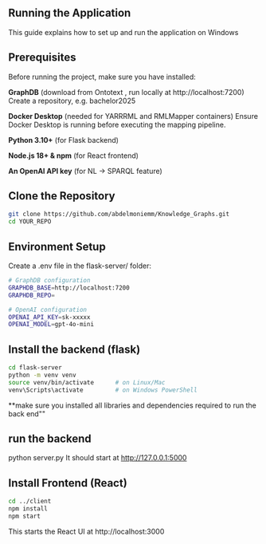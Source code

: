 ## Running the Application

This guide explains how to set up and run the application on Windows



## Prerequisites
Before running the project, make sure you have installed:

**GraphDB** (download from Ontotext
, run locally at http://localhost:7200)
 Create a repository, e.g. bachelor2025

**Docker Desktop** (needed for YARRRML and RMLMapper containers)
Ensure Docker Desktop is running before executing the mapping pipeline.

**Python 3.10+** (for Flask backend)

**Node.js 18+ & npm** (for React frontend)

**An OpenAI API key** (for NL → SPARQL feature)

## Clone the Repository
```bash
git clone https://github.com/abdelmoniemm/Knowledge_Graphs.git
cd YOUR_REPO
```

## Environment Setup

Create a .env file in the flask-server/ folder:
```bash
# GraphDB configuration
GRAPHDB_BASE=http://localhost:7200
GRAPHDB_REPO=

# OpenAI configuration
OPENAI_API_KEY=sk-xxxxx
OPENAI_MODEL=gpt-4o-mini
```

## Install the backend (flask)
```bash
cd flask-server
python -m venv venv
source venv/bin/activate      # on Linux/Mac
venv\Scripts\activate         # on Windows PowerShell
```

**make sure you installed all libraries and dependencies required to run the back end""


## run the backend

python server.py
It should start at http://127.0.0.1:5000

## Install Frontend (React)

```bash
cd ../client
npm install
npm start
```

This starts the React UI at http://localhost:3000



